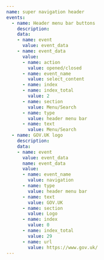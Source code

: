 ```yaml
---
name: super navigation header
events:
  - name: Header menu bar buttons
    description:
    data:
    - name: event
      value: event_data
    - name: event_data
      value:
      - name: action
        value: opened/closed
      - name: event_name
        value: select_content
      - name: index
      - name: index_total
        value: 2
      - name: section
        value: Menu/Search
      - name: type
        value: header menu bar
      - name: text
        value: Menu/Search
  - name: GOV.UK logo
    description:
    data:
    - name: event
      value: event_data
      name: event_data
      value:
      - name: event_name
        value: navigation
      - name: type
        value: header menu bar
      - name: text
        value: GOV.UK
      - name: section
        value: Logo
      - name: index
        value: 0
      - name: index_total
        value: 29
      - name: url
        value: https://www.gov.uk/
---
```


